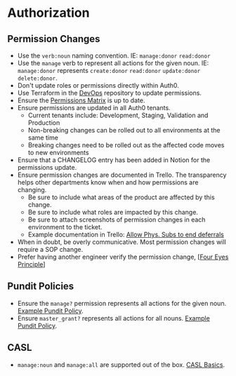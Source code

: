 # Authorization

## Permission Changes

- Use the `verb:noun` naming convention. IE: `manage:donor` `read:donor`
- Use the `manage` verb to represent all actions for the given noun. IE: `manage:donor`
  represents `create:donor` `read:donor` `update:donor` `delete:donor`.
- Don't update roles or permissions directly within Auth0.
- Use Terraform in the [DevOps] repository to update permissions.
- Ensure the [Permissions Matrix] is up to date.
- Ensure permissions are updated in all Auth0 tenants.
  - Current tenants include: Development, Staging, Validation and Production
  - Non-breaking changes can be rolled out to all environments at the same time
  - Breaking changes need to be rolled out as the affected code moves to new environments
- Ensure that a CHANGELOG entry has been added in Notion for the permissions
  update.
- Ensure permission changes are documented in Trello. The transparency helps
  other departments know when and how permissions are changing.
  - Be sure to include what areas of the product are affected by this change.
  - Be sure to include what roles are impacted by this change.
  - Be sure to attach screenshots of permission changes in each environment to the ticket.
  - Example documentation in Trello: [Allow Phys. Subs to end deferrals]
- When in doubt, be overly communicative. Most permission changes will require
  a SOP change.
- Prefer having another engineer verify the permission change, [[Four Eyes Principle]]

[Allow Phys. Subs to end deferrals]: https://trello.com/c/CPBNyM1i
[DevOps]: https://github.com/BuoySoftware/DevOps
[Four Eyes Principle]: https://www.openriskmanual.org/wiki/Four_Eyes_Principle
[Permissions Matrix]: https://www.notion.so/0b902ab8e86e4f158772d2939837365e?v=f84d5f6e8cd04ff3a3c2b1b41c53404c

## Pundit Policies

- Ensure the `manage?` permission represents all actions for the given noun.
  [Example Pundit Policy].
- Ensure `master_grant?` represents all actions for all nouns.
  [Example Pundit Policy].

[Example Pundit Policy]: /authorization/example_policy.rb

## CASL

- `manage:noun` and `manage:all` are supported out of the box.
  [CASL Basics].

[CASL Basics]: https://casl.js.org/v6/en/guide/intro#basics
